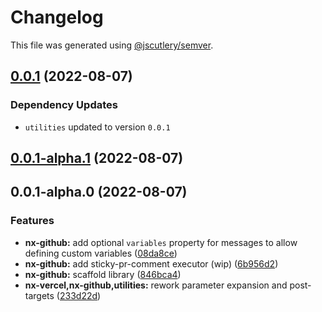 # Changelog

This file was generated using [@jscutlery/semver](https://github.com/jscutlery/semver).

## [0.0.1](https://github.com/Phault/nx-expand/compare/nx-github-0.0.1-alpha.1...nx-github-0.0.1) (2022-08-07)

### Dependency Updates

* `utilities` updated to version `0.0.1`
## [0.0.1-alpha.1](https://github.com/Phault/nx-expand/compare/nx-github-0.0.1-alpha.0...nx-github-0.0.1-alpha.1) (2022-08-07)

## 0.0.1-alpha.0 (2022-08-07)


### Features

* **nx-github:** add optional `variables` property for messages to allow defining custom variables ([08da8ce](https://github.com/Phault/nx-expand/commit/08da8ce208cf061c3a807a9c9a13df843e69a135))
* **nx-github:** add sticky-pr-comment executor (wip) ([6b956d2](https://github.com/Phault/nx-expand/commit/6b956d2d1a48037d73e5943e43455cadbf7f9ce4))
* **nx-github:** scaffold library ([846bca4](https://github.com/Phault/nx-expand/commit/846bca4111deecf9941349d1cdda8e9404e4bdc9))
* **nx-vercel,nx-github,utilities:** rework parameter expansion and post-targets ([233d22d](https://github.com/Phault/nx-expand/commit/233d22df6cb2342c6c126fe5dba9bb026c91aea3))
